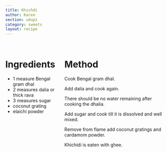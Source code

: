 ```yaml
---
title: Khichdi
author: Karen
section: udupi
category: sweets
layout: recipe
---
```



<br>
<div class='columns'> <div class='column is-one-third p-3' markdown='1'>

# Ingredients

* 1 measure Bengal gram dhal
* 2 measures dalia or thick rava
* 3 measures sugar
* coconut grating
* elaichi powder



</div> <div class='column is-two-thirds p-3' markdown='1'>

# Method

Cook Bengal gram dhal.

Add dalia and cook again.

There should be no water remaining after cooking the dhalia.

Add sugar and cook till it is dissolved and well mixed.

Remove from flame add coconut gratings and cardamom powder.

Khichidi is eaten with ghee.


</div> </div>